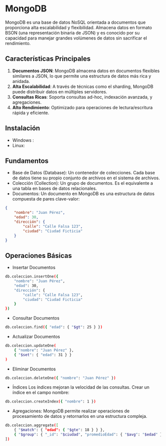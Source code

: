 # MongoDB

MongoDB es una base de datos NoSQL orientada a documentos que proporciona alta escalabilidad y flexibilidad. Almacena datos en formato BSON (una representación binaria de JSON) y es conocido por su capacidad para manejar grandes volúmenes de datos sin sacrificar el rendimiento.

## Características Principales

1. **Documentos JSON**: MongoDB almacena datos en documentos flexibles similares a JSON, lo que permite una estructura de datos más rica y anidada.
2. **Alta Escalabilidad**: A través de técnicas como el sharding, MongoDB puede distribuir datos en múltiples servidores.
3. **Consultas Ricas**: Soporta consultas ad-hoc, indexación avanzada, y agregaciones.
4. **Alto Rendimiento**: Optimizado para operaciones de lectura/escritura rápida y eficiente.

## Instalación
- Windows :
- Linux: 

## Fundamentos
- Base de Datos (Database): Un contenedor de colecciones. Cada base de datos tiene su propio conjunto de archivos en el sistema de archivos.
- Colección (Collection): Un grupo de documentos. Es el equivalente a una tabla en bases de datos relacionales.
- Documentos: Un documento en MongoDB es una estructura de datos compuesta de pares clave-valor:

```json
{
    "nombre": "Juan Pérez",
    "edad": 30,
    "dirección": {
        "calle": "Calle Falsa 123",
        "ciudad": "Ciudad Ficticia"
    }
}
```

## Operaciones Básicas
- Insertar Documentos
```bash
db.coleccion.insertOne({
    "nombre": "Juan Pérez",
    "edad": 30,
    "dirección": {
        "calle": "Calle Falsa 123",
        "ciudad": "Ciudad Ficticia"
    }
})
```


- Consultar Documentos
```bash
db.coleccion.find({ "edad": { "$gt": 25 } })
```

- Actualizar Documentos
```bash
db.coleccion.updateOne(
    { "nombre": "Juan Pérez" },
    { "$set": { "edad": 31 } }
)
```

- Eliminar Documentos
```bash
db.coleccion.deleteOne({ "nombre": "Juan Pérez" })
```

- Índices
Los índices mejoran la velocidad de las consultas. Crear un índice en el campo nombre:
```bash
db.coleccion.createIndex({ "nombre": 1 })
```

- Agregaciones: MongoDB permite realizar operaciones de procesamiento de datos y retornarlos en una estructura compleja.

```bash
db.coleccion.aggregate([
    { "$match": { "edad": { "$gte": 18 } } },
    { "$group": { "_id": "$ciudad", "promedioEdad": { "$avg": "$edad" } } }
])
```